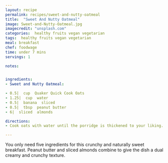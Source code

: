 ```yaml
---
layout: recipe
permalink: recipes/sweet-and-nutty-oatmeal
title:  "Sweet And Nutty Oatmeal"
image: Sweet-and-Nutty-Oatmeal.jpg
imagecredit: "unsplash.com"
categories:  healthy fruits vegan vegetarian
tags:  healthy fruits vegan vegetarian
meal: breakfast
chef: foodwage
time: under 7 mins
servings: 1

notes:


ingredients:
- Sweet and Nutty Oatmeal:

- 0.5|  cup  Quaker Quick Cook Oats
- 1.25|  cup  water
- 0.5|  banana  sliced
- 0.5|  tbsp  peanut butter
- 6|  sliced  almonds

directions:
- Cook oats with water until the porridge is thickened to your liking. Add peanut butter and mix well. Dish into a bowl and top with bananas and almonds. Serve hot.

---
```


You only need five ingredients for this crunchy and naturally sweet breakfast. Peanut butter and sliced almonds combine to give the dish a dual creamy and crunchy texture.